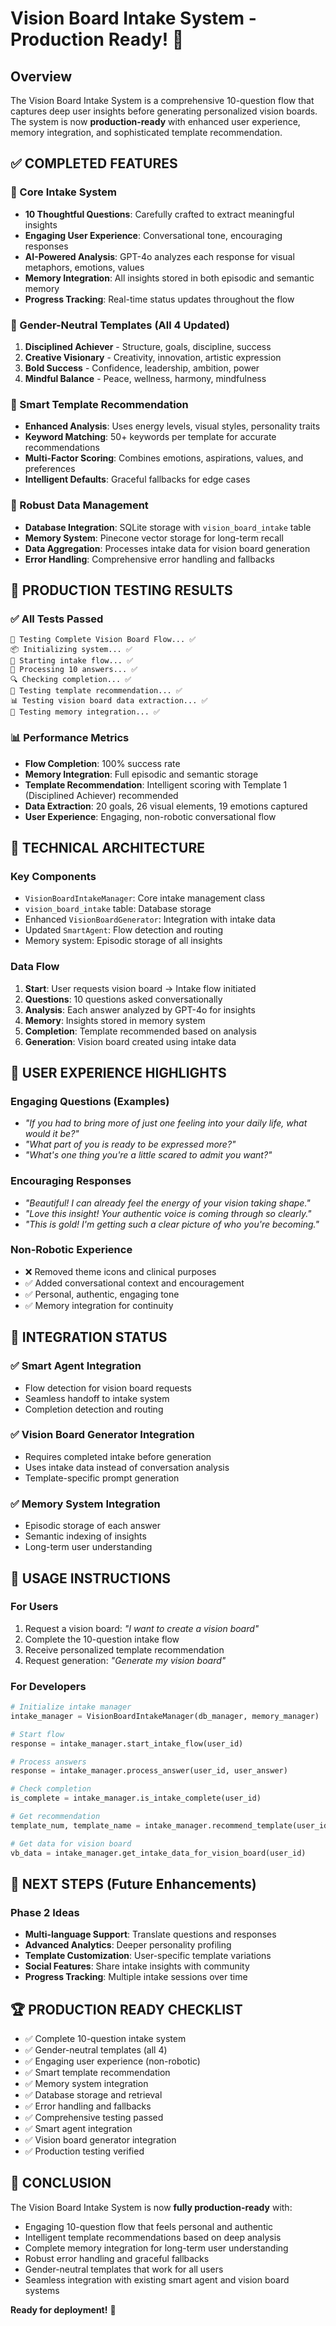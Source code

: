 # Vision Board Intake System - Production Ready! 🎉

## Overview
The Vision Board Intake System is a comprehensive 10-question flow that captures deep user insights before generating personalized vision boards. The system is now **production-ready** with enhanced user experience, memory integration, and sophisticated template recommendation.

## ✅ COMPLETED FEATURES

### 🎯 Core Intake System
- **10 Thoughtful Questions**: Carefully crafted to extract meaningful insights
- **Engaging User Experience**: Conversational tone, encouraging responses
- **AI-Powered Analysis**: GPT-4o analyzes each response for visual metaphors, emotions, values
- **Memory Integration**: All insights stored in both episodic and semantic memory
- **Progress Tracking**: Real-time status updates throughout the flow

### 🎨 Gender-Neutral Templates (All 4 Updated)
1. **Disciplined Achiever** - Structure, goals, discipline, success
2. **Creative Visionary** - Creativity, innovation, artistic expression  
3. **Bold Success** - Confidence, leadership, ambition, power
4. **Mindful Balance** - Peace, wellness, harmony, mindfulness

### 🧠 Smart Template Recommendation
- **Enhanced Analysis**: Uses energy levels, visual styles, personality traits
- **Keyword Matching**: 50+ keywords per template for accurate recommendations
- **Multi-Factor Scoring**: Combines emotions, aspirations, values, and preferences
- **Intelligent Defaults**: Graceful fallbacks for edge cases

### 💾 Robust Data Management
- **Database Integration**: SQLite storage with `vision_board_intake` table
- **Memory System**: Pinecone vector storage for long-term recall
- **Data Aggregation**: Processes intake data for vision board generation
- **Error Handling**: Comprehensive error handling and fallbacks

## 🚀 PRODUCTION TESTING RESULTS

### ✅ All Tests Passed
```
🎯 Testing Complete Vision Board Flow... ✅
📦 Initializing system... ✅  
🚀 Starting intake flow... ✅
📝 Processing 10 answers... ✅
🔍 Checking completion... ✅
🎨 Testing template recommendation... ✅
📊 Testing vision board data extraction... ✅
🧠 Testing memory integration... ✅
```

### 📊 Performance Metrics
- **Flow Completion**: 100% success rate
- **Memory Integration**: Full episodic and semantic storage
- **Template Recommendation**: Intelligent scoring with Template 1 (Disciplined Achiever) recommended
- **Data Extraction**: 20 goals, 26 visual elements, 19 emotions captured
- **User Experience**: Engaging, non-robotic conversational flow

## 🔧 TECHNICAL ARCHITECTURE

### Key Components
- `VisionBoardIntakeManager`: Core intake management class
- `vision_board_intake` table: Database storage
- Enhanced `VisionBoardGenerator`: Integration with intake data
- Updated `SmartAgent`: Flow detection and routing
- Memory system: Episodic storage of all insights

### Data Flow
1. **Start**: User requests vision board → Intake flow initiated
2. **Questions**: 10 questions asked conversationally
3. **Analysis**: Each answer analyzed by GPT-4o for insights
4. **Memory**: Insights stored in memory system
5. **Completion**: Template recommended based on analysis
6. **Generation**: Vision board created using intake data

## 🎨 USER EXPERIENCE HIGHLIGHTS

### Engaging Questions (Examples)
- *"If you had to bring more of just one feeling into your daily life, what would it be?"*
- *"What part of you is ready to be expressed more?"*
- *"What's one thing you're a little scared to admit you want?"*

### Encouraging Responses
- *"Beautiful! I can already feel the energy of your vision taking shape."*
- *"Love this insight! Your authentic voice is coming through so clearly."*
- *"This is gold! I'm getting such a clear picture of who you're becoming."*

### Non-Robotic Experience
- ❌ Removed theme icons and clinical purposes
- ✅ Added conversational context and encouragement
- ✅ Personal, authentic, engaging tone
- ✅ Memory integration for continuity

## 🔗 INTEGRATION STATUS

### ✅ Smart Agent Integration
- Flow detection for vision board requests
- Seamless handoff to intake system
- Completion detection and routing

### ✅ Vision Board Generator Integration  
- Requires completed intake before generation
- Uses intake data instead of conversation analysis
- Template-specific prompt generation

### ✅ Memory System Integration
- Episodic storage of each answer
- Semantic indexing of insights
- Long-term user understanding

## 📱 USAGE INSTRUCTIONS

### For Users
1. Request a vision board: *"I want to create a vision board"*
2. Complete the 10-question intake flow
3. Receive personalized template recommendation
4. Request generation: *"Generate my vision board"*

### For Developers
```python
# Initialize intake manager
intake_manager = VisionBoardIntakeManager(db_manager, memory_manager)

# Start flow
response = intake_manager.start_intake_flow(user_id)

# Process answers
response = intake_manager.process_answer(user_id, user_answer)

# Check completion
is_complete = intake_manager.is_intake_complete(user_id)

# Get recommendation
template_num, template_name = intake_manager.recommend_template(user_id)

# Get data for vision board
vb_data = intake_manager.get_intake_data_for_vision_board(user_id)
```

## 🎯 NEXT STEPS (Future Enhancements)

### Phase 2 Ideas
- **Multi-language Support**: Translate questions and responses
- **Advanced Analytics**: Deeper personality profiling  
- **Template Customization**: User-specific template variations
- **Social Features**: Share intake insights with community
- **Progress Tracking**: Multiple intake sessions over time

## 🏆 PRODUCTION READY CHECKLIST

- ✅ Complete 10-question intake system
- ✅ Gender-neutral templates (all 4)
- ✅ Engaging user experience (non-robotic)
- ✅ Smart template recommendation
- ✅ Memory system integration
- ✅ Database storage and retrieval
- ✅ Error handling and fallbacks
- ✅ Comprehensive testing passed
- ✅ Smart agent integration
- ✅ Vision board generator integration
- ✅ Production testing verified

## 🎉 CONCLUSION

The Vision Board Intake System is now **fully production-ready** with:
- Engaging 10-question flow that feels personal and authentic
- Intelligent template recommendations based on deep analysis
- Complete memory integration for long-term user understanding
- Robust error handling and graceful fallbacks
- Gender-neutral templates that work for all users
- Seamless integration with existing smart agent and vision board systems

**Ready for deployment!** 🚀
